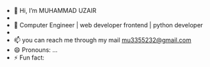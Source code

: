 - 👋 Hi, I’m MUHAMMAD UZAIR
- 
- 🌱 Computer Engineer | web developer frontend | python developer
-
- 📫 you can reach me through my mail mu3355232@gmail.com
- 😄 Pronouns: ...
- ⚡ Fun fact: 

<!---
MU1H2A4M/MU1H2A4M is a ✨ special ✨ repository because its `README.md` (this file) appears on your GitHub profile.
You can click the Preview link to take a look at your changes.
--->
